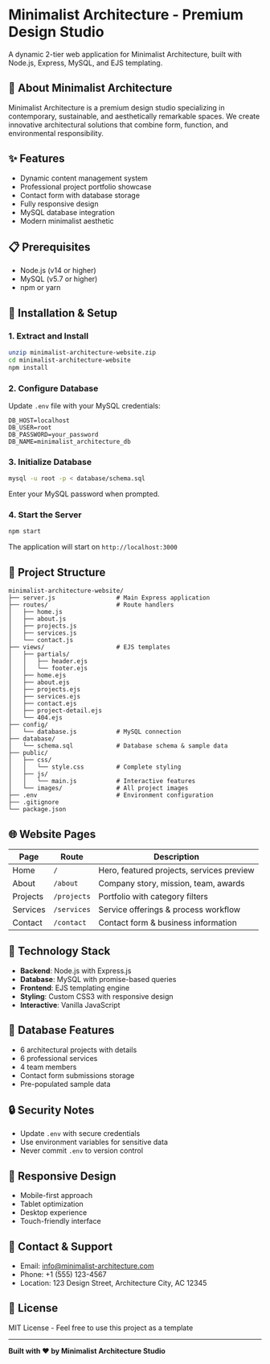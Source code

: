 # Minimalist Architecture - Premium Design Studio

A dynamic 2-tier web application for Minimalist Architecture, built with Node.js, Express, MySQL, and EJS templating.

## 🏢 About Minimalist Architecture

Minimalist Architecture is a premium design studio specializing in contemporary, sustainable, and aesthetically remarkable spaces. We create innovative architectural solutions that combine form, function, and environmental responsibility.

## ✨ Features

- Dynamic content management system
- Professional project portfolio showcase
- Contact form with database storage
- Fully responsive design
- MySQL database integration
- Modern minimalist aesthetic

## 📋 Prerequisites

- Node.js (v14 or higher)
- MySQL (v5.7 or higher)
- npm or yarn

## 🚀 Installation & Setup

### 1. Extract and Install

```bash
unzip minimalist-architecture-website.zip
cd minimalist-architecture-website
npm install
```

### 2. Configure Database

Update `.env` file with your MySQL credentials:
```
DB_HOST=localhost
DB_USER=root
DB_PASSWORD=your_password
DB_NAME=minimalist_architecture_db
```

### 3. Initialize Database

```bash
mysql -u root -p < database/schema.sql
```

Enter your MySQL password when prompted.

### 4. Start the Server

```bash
npm start
```

The application will start on `http://localhost:3000`

## 📂 Project Structure

```
minimalist-architecture-website/
├── server.js                 # Main Express application
├── routes/                   # Route handlers
│   ├── home.js
│   ├── about.js
│   ├── projects.js
│   ├── services.js
│   └── contact.js
├── views/                    # EJS templates
│   ├── partials/
│   │   ├── header.ejs
│   │   └── footer.ejs
│   ├── home.ejs
│   ├── about.ejs
│   ├── projects.ejs
│   ├── services.ejs
│   ├── contact.ejs
│   ├── project-detail.ejs
│   └── 404.ejs
├── config/
│   └── database.js           # MySQL connection
├── database/
│   └── schema.sql            # Database schema & sample data
├── public/
│   ├── css/
│   │   └── style.css         # Complete styling
│   ├── js/
│   │   └── main.js           # Interactive features
│   └── images/               # All project images
├── .env                      # Environment configuration
├── .gitignore
└── package.json
```

## 🌐 Website Pages

| Page | Route | Description |
|------|-------|-------------|
| Home | `/` | Hero, featured projects, services preview |
| About | `/about` | Company story, mission, team, awards |
| Projects | `/projects` | Portfolio with category filters |
| Services | `/services` | Service offerings & process workflow |
| Contact | `/contact` | Contact form & business information |

## 🎨 Technology Stack

- **Backend**: Node.js with Express.js
- **Database**: MySQL with promise-based queries
- **Frontend**: EJS templating engine
- **Styling**: Custom CSS3 with responsive design
- **Interactive**: Vanilla JavaScript

## 💾 Database Features

- 6 architectural projects with details
- 6 professional services
- 4 team members
- Contact form submissions storage
- Pre-populated sample data

## 🔒 Security Notes

- Update `.env` with secure credentials
- Use environment variables for sensitive data
- Never commit `.env` to version control

## 📱 Responsive Design

- Mobile-first approach
- Tablet optimization
- Desktop experience
- Touch-friendly interface

## 🤝 Contact & Support

- Email: info@minimalist-architecture.com
- Phone: +1 (555) 123-4567
- Location: 123 Design Street, Architecture City, AC 12345

## 📄 License

MIT License - Feel free to use this project as a template

---

**Built with ❤️ by Minimalist Architecture Studio**
